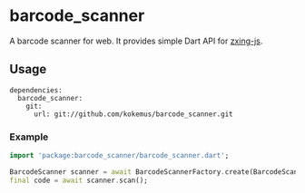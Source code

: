 # barcode_scanner

A barcode scanner for web. It provides simple Dart API for [zxing-js](https://github.com/zxing-js/library).

## Usage

```
dependencies:
  barcode_scanner:
    git:
      url: git://github.com/kokemus/barcode_scanner.git

```

### Example

``` dart
import 'package:barcode_scanner/barcode_scanner.dart';

BarcodeScanner scanner = await BarcodeScannerFactory.create(BarcodeScannerOptions(formats: ['ean_13', 'qr_code']));
final code = await scanner.scan();
```
